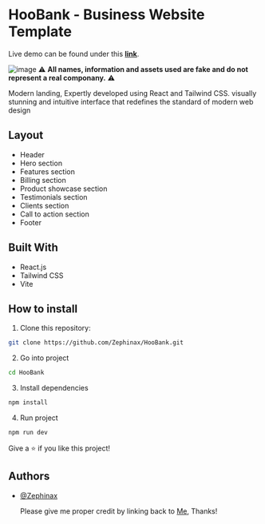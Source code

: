 # HooBank - Business Website Template

Live demo can be found under this [**link**](https://zephinax.github.io/HooBank/).

![image](https://user-images.githubusercontent.com/72783924/222011304-859783c2-3a38-47b6-9427-d323f01d0fba.png)
⚠️ **All names, information and assets used are fake and do not represent a real componany.** ⚠️

Modern landing, Expertly developed using React and Tailwind CSS. visually stunning and intuitive interface that redefines the standard of modern web design

## Layout

- Header
- Hero section
- Features section
- Billing section
- Product showcase section
- Testimonials section
- Clients section
- Call to action section
- Footer

## Built With

- React.js
- Tailwind CSS
- Vite

## How to install

1. Clone this repository:

```bash
git clone https://github.com/Zephinax/HooBank.git
```

2. Go into project

```bash
cd HooBank
```

3. Install dependencies

```bash
npm install
```

4. Run project

```bash
npm run dev
```

Give a ⭐ if you like this project!

## Authors

- [@Zephinax](https://github.com/Zephinax)

  Please give me proper credit by linking back to [Me](https://github.com/Zephinax), Thanks!
